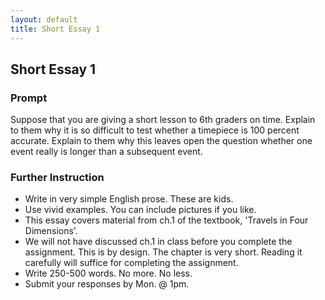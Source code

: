 ```yaml
---
layout: default
title: Short Essay 1
---
```


## Short Essay 1

### Prompt 

Suppose that you are giving a short lesson to 6th graders on time. Explain to them why it is so difficult to test whether a timepiece is 100 percent accurate. Explain to them why this leaves open the question whether one event really is longer than a subsequent event.

 
### Further Instruction

+ Write in very simple English prose. These are kids. 
+ Use vivid examples. You can include pictures if you like.
+ This essay covers material from ch.1 of the textbook, 'Travels in Four Dimensions'. 
+ We will not have discussed ch.1 in class before you complete the assignment. This is by design. The chapter is very short. Reading it carefully will suffice for completing the assignment.
+ Write 250-500 words. No more. No less. 
+ Submit your responses by Mon. @ 1pm.